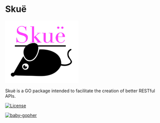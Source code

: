 Skuë
====

![logo](https://raw.githubusercontent.com/greivinlopez/skue/master/skuelogo.png)

Skuë is a GO package intended to facilitate the creation of better RESTful APIs.

[![License](http://img.shields.io/:license-mit-blue.svg)](http://opensource.org/licenses/MIT)

[![baby-gopher](https://raw2.github.com/drnic/babygopher-site/gh-pages/images/babygopher-badge.png)](http://www.babygopher.org)
